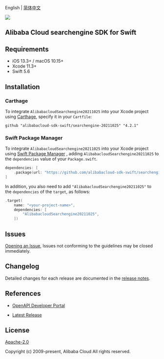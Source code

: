 English | [简体中文](README-CN.md)

![](https://aliyunsdk-pages.alicdn.com/icons/AlibabaCloud.svg)

## Alibaba Cloud searchengine SDK for Swift

## Requirements

- iOS 13.3+ / macOS 10.15+
- Xcode 11.3+
- Swift 5.6

## Installation

### Carthage

To integrate `AlibabacloudSearchengine20211025` into your Xcode project using [Carthage](https://github.com/Carthage/Carthage), specify it in your `Cartfile`:

```ogdl
github "alibabacloud-sdk-swift/searchengine-20211025" "4.2.1"
```

### Swift Package Manager

To integrate `AlibabacloudSearchengine20211025` into your Xcode project using [Swift Package Manager](https://swift.org/package-manager/) , adding `AlibabacloudSearchengine20211025` to the `dependencies` value of your `Package.swift`.

```swift
dependencies: [
    .package(url: "https://github.com/alibabacloud-sdk-swift/searchengine-20211025.git", from: "4.2.1")
]
```

In addition, you also need to add `"AlibabacloudSearchengine20211025"` to the `dependencies` of the `target`, as follows:

```swift
.target(
    name: "<your-project-name>",
    dependencies: [
        "AlibabacloudSearchengine20211025",
    ])
```

## Issues

[Opening an Issue](https://github.com/alibabacloud-sdk-swift/searchengine-20211025/issues/new), Issues not conforming to the guidelines may be closed immediately.

## Changelog

Detailed changes for each release are documented in the [release notes](./ChangeLog.txt).

## References

* [OpenAPI Developer Portal](https://next.api.alibabacloud.com/home)
- [Latest Release](https://github.com/alibabacloud-sdk-swift/searchengine-20211025)

## License

[Apache-2.0](http://www.apache.org/licenses/LICENSE-2.0)

Copyright (c) 2009-present, Alibaba Cloud All rights reserved.
